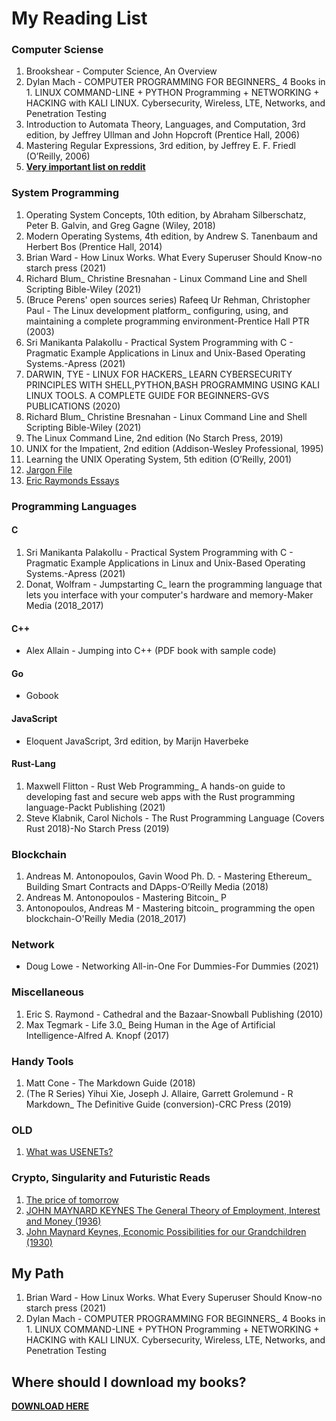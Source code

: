 # My Reading List

### Computer Sciense
1. Brookshear - Computer Science, An Overview
2. Dylan Mach - COMPUTER PROGRAMMING FOR BEGINNERS_ 4 Books in 1. LINUX COMMAND-LINE + PYTHON Programming + NETWORKING + HACKING with KALI LINUX. Cybersecurity, Wireless, LTE, Networks, and Penetration Testing
3. Introduction to Automata Theory, Languages, and Computation, 3rd edition, by Jeffrey Ullman and John Hopcroft (Prentice Hall, 2006)
4. Mastering Regular Expressions, 3rd edition, by Jeffrey E. F. Friedl (O’Reilly, 2006)
5. **[Very important list on reddit](https://www.reddit.com/r/learnprogramming/comments/8ukniw/books_that_changed_the_way_you_understand/)**

### System Programming
1. Operating System Concepts, 10th edition, by Abraham Silberschatz, Peter B. Galvin, and Greg Gagne (Wiley, 2018)
2. Modern Operating Systems, 4th edition, by Andrew S. Tanenbaum and Herbert Bos (Prentice Hall, 2014)
3. Brian Ward - How Linux Works. What Every Superuser Should Know-no starch press (2021)
4. Richard Blum_ Christine Bresnahan - Linux Command Line and Shell Scripting Bible-Wiley (2021)
5. (Bruce Perens' open sources series) Rafeeq Ur Rehman, Christopher Paul - The Linux development platform_ configuring, using, and maintaining a complete programming environment-Prentice Hall PTR (2003)
6. Sri Manikanta Palakollu - Practical System Programming with C - Pragmatic Example Applications in Linux and Unix-Based Operating Systems.-Apress (2021)
7. DARWIN, TYE - LINUX FOR HACKERS_ LEARN CYBERSECURITY PRINCIPLES WITH SHELL,PYTHON,BASH PROGRAMMING USING KALI LINUX TOOLS. A COMPLETE GUIDE FOR BEGINNERS-GVS PUBLICATIONS (2020)
8. Richard Blum_ Christine Bresnahan - Linux Command Line and Shell Scripting Bible-Wiley (2021)
9. The Linux Command Line, 2nd edition (No Starch Press, 2019)
10. UNIX for the Impatient, 2nd edition (Addison-Wesley Professional, 1995)
11. Learning the UNIX Operating System, 5th edition (O’Reilly, 2001)
12. [Jargon File](http://www.catb.org/jargon/html/)
13. [Eric Raymonds Essays](http://www.catb.org/~esr/)

### Programming Languages

#### C
1. Sri Manikanta Palakollu - Practical System Programming with C - Pragmatic Example Applications in Linux and Unix-Based Operating Systems.-Apress (2021)
2. Donat, Wolfram - Jumpstarting C_ learn the programming language that lets you interface with your computer's hardware and memory-Maker Media (2018_2017)



#### C++
* Alex Allain - Jumping into C++ (PDF book with sample code)


#### Go
* Gobook


#### JavaScript
* Eloquent JavaScript, 3rd edition, by Marijn Haverbeke


#### Rust-Lang
1. Maxwell Flitton - Rust Web Programming_ A hands-on guide to developing fast and secure web apps with the Rust programming language-Packt Publishing (2021)
2. Steve Klabnik, Carol Nichols - The Rust Programming Language (Covers Rust 2018)-No Starch Press (2019)

### Blockchain
1. Andreas M. Antonopoulos, Gavin Wood Ph. D. - Mastering Ethereum_ Building Smart Contracts and DApps-O’Reilly Media (2018)
2. Andreas M. Antonopoulos - Mastering Bitcoin_ P
3. Antonopoulos, Andreas M - Mastering bitcoin_ programming the open blockchain-O'Reilly Media (2018_2017)

### Network
* Doug Lowe - Networking All-in-One For Dummies-For Dummies (2021)

### Miscellaneous 
1. Eric S. Raymond - Cathedral and the Bazaar-Snowball Publishing (2010)
2. Max Tegmark - Life 3.0_ Being Human in the Age of Artificial Intelligence-Alfred A. Knopf (2017)

### Handy Tools
1. Matt Cone - The Markdown Guide (2018)
2. (The R Series) Yihui Xie, Joseph J. Allaire, Garrett Grolemund - R Markdown_ The Definitive Guide (conversion)-CRC Press (2019)

### OLD
1. [What was USENETs?](https://en.wikipedia.org/wiki/Usenet)

### Crypto, Singularity and Futuristic Reads
1. [The price of tomorrow](http://libgen.li/ads.php?md5=b63d832ee81b9c6cd4ea45c349a7f80b)
2. [JOHN MAYNARD KEYNES The General Theory of Employment, Interest and Money (1936)](http://library.lol/main/E2E02E246619315379833391477CED10)
3. [John Maynard Keynes, Economic Possibilities for our Grandchildren (1930)](http://www.econ.yale.edu/smith/econ116a/keynes1.pdf)

## My Path
1. Brian Ward - How Linux Works. What Every Superuser Should Know-no starch press (2021)
2. Dylan Mach - COMPUTER PROGRAMMING FOR BEGINNERS_ 4 Books in 1. LINUX COMMAND-LINE + PYTHON Programming + NETWORKING + HACKING with KALI LINUX. Cybersecurity, Wireless, LTE, Networks, and Penetration Testing

## Where should I download my books?
**[DOWNLOAD HERE](https://calibrecompanion.co/best-torrent-sites-for-books/)**
